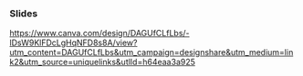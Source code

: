 ### Slides

https://www.canva.com/design/DAGUfCLfLbs/-lDsW9KlFDcLgHqNFD8s8A/view?utm_content=DAGUfCLfLbs&utm_campaign=designshare&utm_medium=link2&utm_source=uniquelinks&utlId=h64eaa3a925

